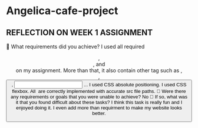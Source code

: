 # Angelica-cafe-project

## REFLECTION ON WEEK 1 ASSIGNMENT

🎯 What requirements did you achieve?
I used all required <header>, <nav>, and <footer> on my assignment. More than that, it also contain other tag such as <img>, <form>, <button>, <input> ...
I used CSS absolute positioning.
I used CSS flexbox.
All <img> are correctly implemented with accurate src file paths.
🎯 Were there any requirements or goals that you were unable to achieve?
No
🎯 If so, what was it that you found difficult about these tasks?
I think this task is really fun and I enjoyed doing it. I even add more than requirment to make my website looks better.
